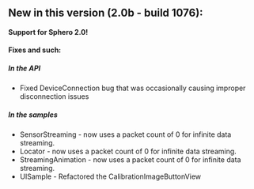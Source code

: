 
## New in this version (2.0b - build 1076):

**Support for Sphero 2.0!**


#### Fixes and such:

##### In the API

* Fixed DeviceConnection bug that was occasionally causing improper disconnection issues

##### In the samples
* SensorStreaming - now uses a packet count of 0 for infinite data streaming.
* Locator - now uses a packet count of 0 for infinite data streaming.
* StreamingAnimation - now uses a packet count of 0 for infinite data streaming.
* UISample - Refactored the CalibrationImageButtonView	
 	



